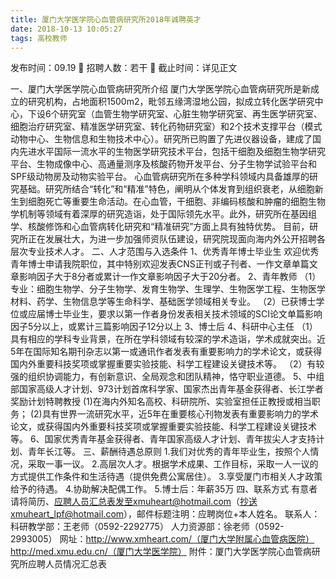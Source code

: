 ```yaml
---
title: 厦门大学医学院心血管病研究所2018年诚聘英才
date: 2018-10-13 10:05:27
tags: 高校教师
---
```

发布时间：09.19   🌟   招聘人数：若干   🌈   截止时间：详见正文
<!-- more -->

一、厦门大学医学院心血管病研究所介绍
厦门大学医学院心血管病研究所是新成立的研究机构，占地面积1500m2，毗邻五缘湾湿地公园，拟成立转化医学研究中心，下设6个研究室（血管生物学研究室、心脏生物学研究室、再生医学研究室、细胞治疗研究室、精准医学研究室、转化药物研究室）和2个技术支撑平台（模式动物中心、生物信息和生物技术中心）。研究所已购置了先进仪器设备，建成了国内先进水平国际一流水平的生物医学研究技术平台，包括干细胞及细胞生物学研究平台、生物成像中心、高通量测序及核酸药物开发平台、分子生物学试验平台和SPF级动物房及动物实验平台。
心血管病研究所在多种学科领域内具备雄厚的研究基础。研究所结合“转化”和“精准”特色，阐明从个体发育到组织衰老，从细胞新生到细胞死亡等重要生命活动。在心血管，干细胞、非编码核酸和肿瘤的细胞生物学机制等领域有着深厚的研究造诣，处于国际领先水平。此外，研究所在基因组学、核酸修饰和心血管病转化研究和“精准研究”方面上具有独特优势。
目前，研究所正在发展壮大，为进一步加强师资队伍建设，研究院现面向海内外公开招聘各层次专业技术人才。
二、人才范围与入选条件
1、优秀青年博士毕业生
欢迎优秀青年博士申请我院职位，其中特别欢迎发表CNS正刊或子刊者、一作文章单篇文章影响因子大于8分者或累计一作文章影响因子大于20分者。
2、青年教师
（1）专业：细胞生物学、分子生物学、发育生物学、生理学、生物医学工程、生物医学材料、药学、生物信息学等生命科学、基础医学领域相关专业。
（2）已获博士学位或应届博士毕业生，要求以第一作者身份发表相关技术领域的SCI论文单篇影响因子5分以上，或累计三篇影响因子12分以上
3、博士后
4、科研中心主任
（1）具有相应的学科专业背景，在所在学科领域有较深的学术造诣，学术成就突出。近5年在国际知名期刊杂志以第一或通讯作者发表有重要影响力的学术论文，或获得国内外重要科技奖项或掌握重要实验技能、科学工程建设关键技术等。
（2）有较强的组织协调能力，有创新意识、全局观念和团队精神，恪守职业道德。
5、中组部国家高级人才计划、973计划首席科学家、国家杰出青年基金获得者、长江学者奖励计划特聘教授
(1)在海内外知名高校、科研院所、实验室担任正教授或相当职务；
(2)具有世界一流研究水平，近5年在重要核心刊物发表有重要影响力的学术论文，或获得国内外重要科技奖项或掌握重要实验技能、科学工程建设关键技术等。
6、国家优秀青年基金获得者、青年国家高级人才计划、青年拔尖人才支持计划、青年长江等。
三、薪酬待遇总原则
1.我们对优秀的青年毕业生，按照个人情况，采取一事一议。
2.高层次人才。根据学术成果、工作目标，采取一人一议的方式提供工作条件和生活待遇（提供免费公寓居住）。
3.享受厦门市相关人才政策给予的待遇。
4.协助解决配偶工作。
5.博士后：年薪35万
四、联系方式
有意者请将简历、应聘人员汇总表发至xmuheart@hotmail.com（抄送xmuheart_lpf@hotmail.com），邮件标题注明：应聘岗位+本人姓名。
联系人：
科研教学部：王老师（0592-2292775）
人力资源部：徐老师（0592-2993005）
网址：http://www.xmheart.com/（厦门大学附属心血管病医院）
http://med.xmu.edu.cn/（厦门大学医学院）
附件：厦门大学医学院心血管病研究所应聘人员情况汇总表
 
 